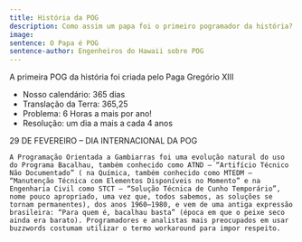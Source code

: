 ```yaml
---
title: História da POG
description: Como assim um papa foi o primeiro pogramador da história?
image: 
sentence: O Papa é POG
sentence-author: Engenheiros do Hawaii sobre POG
---
```


A primeira POG da história foi criada pelo Paga Gregório XIII

* Nosso calendário: 365 dias
* Translação da Terra: 365,25
* Problema: 6 Horas a mais por ano!
* Resolução: um dia a mais a cada 4 anos

29 DE FEVEREIRO – DIA INTERNACIONAL DA POG

    A Programação Orientada a Gambiarras foi uma evolução natural do uso do Programa Bacalhau, também conhecido como ATND – “Artifício Técnico Não Documentado” ( na Química, também conhecido como MTEDM – “Manutenção Técnica com Elementos Disponíveis no Momento” e na Engenharia Civil como STCT – “Solução Técnica de Cunho Temporário”, nome pouco apropriado, uma vez que, todos sabemos, as soluções se tornam permanentes), dos anos 1960–1980, e vem de uma antiga expressão brasileira: “Para quem é, bacalhau basta” (época em que o peixe seco ainda era barato). Programadores e analistas mais preocupados em usar buzzwords costumam utilizar o termo workaround para impor respeito.
